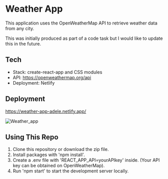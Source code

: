 # Weather App	
This application uses the OpenWeatherMap API to retrieve weather data from any city.

This was initially produced as part of a code task but I would like to update this in the future.  

## Tech

- Stack: create-react-app and CSS modules
- API: https://openweathermap.org/api
- Deployment: Netlify

## Deployment
https://weather-app-adele.netlify.app/

![Weather_app](https://user-images.githubusercontent.com/72464825/141139403-04baca03-9003-4ea8-83f2-c8f7412c38c5.PNG)

## Using This Repo
1. Clone this repository or download the zip file.
2. Install packages with 'npm install'.
3. Create a .env file with 'REACT_APP_API=yourAPIkey' inside. (Your API key can be obtained on OpenWeatherMap).
4. Run 'npm start' to start the development server locally.

